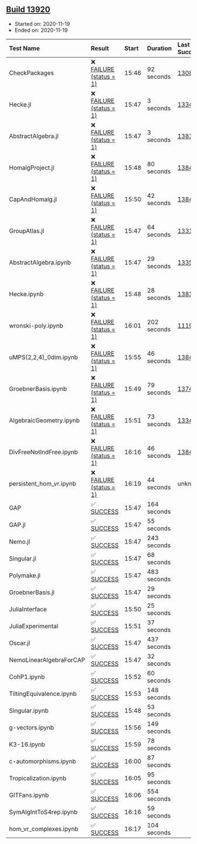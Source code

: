 ## [Build 13920](https://oscarci.mathematik.uni-kl.de/job/oscar/13920/)

* Started on: 2020-11-19
* Ended on: 2020-11-19

| Test Name    | Result | Start | Duration | Last Success | First Failure |
|:-------------|:-------|:------|:---------|:-------------|:--------------|
| CheckPackages | ❌ [FAILURE (status = 1)](https://oscarci.mathematik.uni-kl.de/job/oscar/13920/artifact/logs/build-13920/CheckPackages.log) | 15:46 | 92 seconds | [13085](https://oscarci.mathematik.uni-kl.de/job/oscar/13085/) | [13086](https://oscarci.mathematik.uni-kl.de/job/oscar/13086/) |
| Hecke.jl | ❌ [FAILURE (status = 1)](https://oscarci.mathematik.uni-kl.de/job/oscar/13920/artifact/logs/build-13920/Hecke.jl.log) | 15:47 | 3 seconds | [13341](https://oscarci.mathematik.uni-kl.de/job/oscar/13341/) | [13342](https://oscarci.mathematik.uni-kl.de/job/oscar/13342/) |
| AbstractAlgebra.jl | ❌ [FAILURE (status = 1)](https://oscarci.mathematik.uni-kl.de/job/oscar/13920/artifact/logs/build-13920/AbstractAlgebra.jl.log) | 15:47 | 3 seconds | [13837](https://oscarci.mathematik.uni-kl.de/job/oscar/13837/) | [13838](https://oscarci.mathematik.uni-kl.de/job/oscar/13838/) |
| HomalgProject.jl | ❌ [FAILURE (status = 1)](https://oscarci.mathematik.uni-kl.de/job/oscar/13920/artifact/logs/build-13920/HomalgProject.jl.log) | 15:48 | 80 seconds | [13845](https://oscarci.mathematik.uni-kl.de/job/oscar/13845/) | [13846](https://oscarci.mathematik.uni-kl.de/job/oscar/13846/) |
| CapAndHomalg.jl | ❌ [FAILURE (status = 1)](https://oscarci.mathematik.uni-kl.de/job/oscar/13920/artifact/logs/build-13920/CapAndHomalg.jl.log) | 15:50 | 42 seconds | [13845](https://oscarci.mathematik.uni-kl.de/job/oscar/13845/) | [13846](https://oscarci.mathematik.uni-kl.de/job/oscar/13846/) |
| GroupAtlas.jl | ❌ [FAILURE (status = 1)](https://oscarci.mathematik.uni-kl.de/job/oscar/13920/artifact/logs/build-13920/GroupAtlas.jl.log) | 15:47 | 64 seconds | [13311](https://oscarci.mathematik.uni-kl.de/job/oscar/13311/) | [13312](https://oscarci.mathematik.uni-kl.de/job/oscar/13312/) |
| AbstractAlgebra.ipynb | ❌ [FAILURE (status = 1)](https://oscarci.mathematik.uni-kl.de/job/oscar/13920/artifact/logs/build-13920/AbstractAlgebra.ipynb.log) | 15:47 | 29 seconds | [13355](https://oscarci.mathematik.uni-kl.de/job/oscar/13355/) | [13356](https://oscarci.mathematik.uni-kl.de/job/oscar/13356/) |
| Hecke.ipynb | ❌ [FAILURE (status = 1)](https://oscarci.mathematik.uni-kl.de/job/oscar/13920/artifact/logs/build-13920/Hecke.ipynb.log) | 15:48 | 28 seconds | [13837](https://oscarci.mathematik.uni-kl.de/job/oscar/13837/) | [13838](https://oscarci.mathematik.uni-kl.de/job/oscar/13838/) |
| wronski-poly.ipynb | ❌ [FAILURE (status = 1)](https://oscarci.mathematik.uni-kl.de/job/oscar/13920/artifact/logs/build-13920/wronski-poly.ipynb.log) | 16:01 | 202 seconds | [11192](https://oscarci.mathematik.uni-kl.de/job/oscar/11192/) | [11193](https://oscarci.mathematik.uni-kl.de/job/oscar/11193/) |
| uMPS(2,2,4)_0dim.ipynb | ❌ [FAILURE (status = 1)](https://oscarci.mathematik.uni-kl.de/job/oscar/13920/artifact/logs/build-13920/uMPS-2-2-4-_0dim.ipynb.log) | 15:55 | 46 seconds | [13841](https://oscarci.mathematik.uni-kl.de/job/oscar/13841/) | [13842](https://oscarci.mathematik.uni-kl.de/job/oscar/13842/) |
| GroebnerBasis.ipynb | ❌ [FAILURE (status = 1)](https://oscarci.mathematik.uni-kl.de/job/oscar/13920/artifact/logs/build-13920/GroebnerBasis.ipynb.log) | 15:49 | 79 seconds | [13748](https://oscarci.mathematik.uni-kl.de/job/oscar/13748/) | [13749](https://oscarci.mathematik.uni-kl.de/job/oscar/13749/) |
| AlgebraicGeometry.ipynb | ❌ [FAILURE (status = 1)](https://oscarci.mathematik.uni-kl.de/job/oscar/13920/artifact/logs/build-13920/AlgebraicGeometry.ipynb.log) | 15:51 | 73 seconds | [13341](https://oscarci.mathematik.uni-kl.de/job/oscar/13341/) | [13342](https://oscarci.mathematik.uni-kl.de/job/oscar/13342/) |
| DivFreeNotIndFree.ipynb | ❌ [FAILURE (status = 1)](https://oscarci.mathematik.uni-kl.de/job/oscar/13920/artifact/logs/build-13920/DivFreeNotIndFree.ipynb.log) | 16:16 | 46 seconds | [13845](https://oscarci.mathematik.uni-kl.de/job/oscar/13845/) | [13846](https://oscarci.mathematik.uni-kl.de/job/oscar/13846/) |
| persistent_hom_vr.ipynb | ❌ [FAILURE (status = 1)](https://oscarci.mathematik.uni-kl.de/job/oscar/13920/artifact/logs/build-13920/persistent_hom_vr.ipynb.log) | 16:19 | 44 seconds | unknown | unknown |
| GAP | ✅ [SUCCESS](https://oscarci.mathematik.uni-kl.de/job/oscar/13920/artifact/logs/build-13920/GAP.log) | 15:47 | 164 seconds |  |  |
| GAP.jl | ✅ [SUCCESS](https://oscarci.mathematik.uni-kl.de/job/oscar/13920/artifact/logs/build-13920/GAP.jl.log) | 15:47 | 55 seconds |  |  |
| Nemo.jl | ✅ [SUCCESS](https://oscarci.mathematik.uni-kl.de/job/oscar/13920/artifact/logs/build-13920/Nemo.jl.log) | 15:47 | 243 seconds |  |  |
| Singular.jl | ✅ [SUCCESS](https://oscarci.mathematik.uni-kl.de/job/oscar/13920/artifact/logs/build-13920/Singular.jl.log) | 15:47 | 68 seconds |  |  |
| Polymake.jl | ✅ [SUCCESS](https://oscarci.mathematik.uni-kl.de/job/oscar/13920/artifact/logs/build-13920/Polymake.jl.log) | 15:47 | 483 seconds |  |  |
| GroebnerBasis.jl | ✅ [SUCCESS](https://oscarci.mathematik.uni-kl.de/job/oscar/13920/artifact/logs/build-13920/GroebnerBasis.jl.log) | 15:47 | 29 seconds |  |  |
| JuliaInterface | ✅ [SUCCESS](https://oscarci.mathematik.uni-kl.de/job/oscar/13920/artifact/logs/build-13920/JuliaInterface.log) | 15:50 | 25 seconds |  |  |
| JuliaExperimental | ✅ [SUCCESS](https://oscarci.mathematik.uni-kl.de/job/oscar/13920/artifact/logs/build-13920/JuliaExperimental.log) | 15:51 | 37 seconds |  |  |
| Oscar.jl | ✅ [SUCCESS](https://oscarci.mathematik.uni-kl.de/job/oscar/13920/artifact/logs/build-13920/Oscar.jl.log) | 15:47 | 437 seconds |  |  |
| NemoLinearAlgebraForCAP | ✅ [SUCCESS](https://oscarci.mathematik.uni-kl.de/job/oscar/13920/artifact/logs/build-13920/NemoLinearAlgebraForCAP.log) | 15:47 | 32 seconds |  |  |
| CohP1.ipynb | ✅ [SUCCESS](https://oscarci.mathematik.uni-kl.de/job/oscar/13920/artifact/logs/build-13920/CohP1.ipynb.log) | 15:52 | 60 seconds |  |  |
| TiltingEquivalence.ipynb | ✅ [SUCCESS](https://oscarci.mathematik.uni-kl.de/job/oscar/13920/artifact/logs/build-13920/TiltingEquivalence.ipynb.log) | 15:53 | 148 seconds |  |  |
| Singular.ipynb | ✅ [SUCCESS](https://oscarci.mathematik.uni-kl.de/job/oscar/13920/artifact/logs/build-13920/Singular.ipynb.log) | 15:48 | 53 seconds |  |  |
| g-vectors.ipynb | ✅ [SUCCESS](https://oscarci.mathematik.uni-kl.de/job/oscar/13920/artifact/logs/build-13920/g-vectors.ipynb.log) | 15:56 | 149 seconds |  |  |
| K3-16.ipynb | ✅ [SUCCESS](https://oscarci.mathematik.uni-kl.de/job/oscar/13920/artifact/logs/build-13920/K3-16.ipynb.log) | 15:59 | 78 seconds |  |  |
| c-automorphisms.ipynb | ✅ [SUCCESS](https://oscarci.mathematik.uni-kl.de/job/oscar/13920/artifact/logs/build-13920/c-automorphisms.ipynb.log) | 16:00 | 87 seconds |  |  |
| Tropicalization.ipynb | ✅ [SUCCESS](https://oscarci.mathematik.uni-kl.de/job/oscar/13920/artifact/logs/build-13920/Tropicalization.ipynb.log) | 16:05 | 95 seconds |  |  |
| GITFans.ipynb | ✅ [SUCCESS](https://oscarci.mathematik.uni-kl.de/job/oscar/13920/artifact/logs/build-13920/GITFans.ipynb.log) | 16:06 | 554 seconds |  |  |
| SymAlgIntToS4rep.ipynb | ✅ [SUCCESS](https://oscarci.mathematik.uni-kl.de/job/oscar/13920/artifact/logs/build-13920/SymAlgIntToS4rep.ipynb.log) | 16:16 | 59 seconds |  |  |
| hom_vr_complexes.ipynb | ✅ [SUCCESS](https://oscarci.mathematik.uni-kl.de/job/oscar/13920/artifact/logs/build-13920/hom_vr_complexes.ipynb.log) | 16:17 | 104 seconds |  |  |
